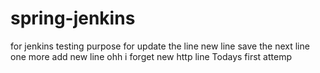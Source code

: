 # spring-jenkins
for jenkins testing purpose
for update the line new line
save the next line
one more add new line
ohh i forget new http line
Todays first attemp

